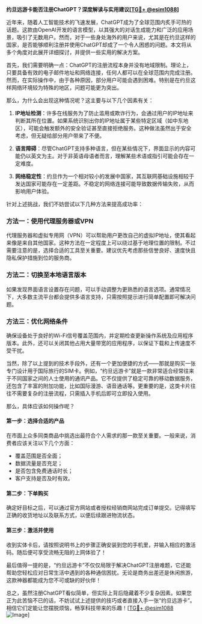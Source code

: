 **约旦远游卡能否注册ChatGPT？深度解读与实用建议[[TG💪+ @esim1088](https://t.me/s/esim1088)]**

近年来，随着人工智能技术的飞速发展，ChatGPT成为了全球范围内炙手可热的话题。这款由OpenAI开发的语言模型，以其强大的对话生成能力和广泛的应用场景，吸引了无数用户。然而，对于一些身处海外的用户来说，尤其是在约旦这样的国家，是否能够顺利注册并使用ChatGPT却成了一个令人困惑的问题。本文将从多个角度对此展开详细探讨，并提供一些实用的解决方案。

首先，我们需要明确一点：ChatGPT的注册流程本身并没有地域限制。理论上，只要具备有效的电子邮件地址和网络连接，任何人都可以在全球范围内完成注册。然而，在实际操作中，由于各种原因，部分用户可能会遇到困难。特别是在约旦这样网络环境较为特殊的地区，问题可能更为突出。

那么，为什么会出现这种情况呢？这主要与以下几个因素有关：

1. **IP地址检测**：许多在线服务为了防止滥用或欺诈行为，会通过用户的IP地址来判断其所在位置。如果系统识别出你的IP地址属于某些特定区域（如中东地区），可能会触发额外的安全验证甚至直接拒绝服务。这种做法虽然出于安全考虑，但无疑给部分用户带来了不便。

2. **语言障碍**：尽管ChatGPT支持多种语言，但在某些情况下，界面显示的内容可能仍以英文为主。对于非英语母语者而言，理解某些术语或指引可能会存在一定难度。

3. **网络稳定性**：约旦作为一个相对较小的发展中国家，其互联网基础设施相较于发达国家可能存在一定差距。不稳定的网络连接可能导致数据传输失败，从而影响用户体验。

针对上述挑战，我们不妨尝试以下几种方法来提高成功率：

### 方法一：使用代理服务器或VPN

代理服务器和虚拟专用网（VPN）可以帮助用户更改自己的虚拟IP地址，使其看起来像是来自其他国家。这种方法在一定程度上可以绕过基于地理位置的限制。不过需要注意的是，选择合适的工具至关重要。建议优先考虑那些信誉良好、速度快且隐私保护措施到位的服务商。

### 方法二：切换至本地语言版本

如果发现界面语言设置存在问题，可以手动调整为更熟悉的语言选项。通常情况下，大多数主流平台都会提供多语言支持，只需按照提示进行简单配置即可解决问题。

### 方法三：优化网络条件

确保设备处于良好的Wi-Fi信号覆盖范围内，并定期检查更新操作系统及应用程序版本。此外，还可以关闭其他占用大量带宽的应用程序，以保证下载和上传速度不受干扰。

当然，除了以上提到的技术手段外，还有一个更加便捷的方式——那就是购买一张专门设计用于国际旅行的SIM卡。例如，“约旦远游卡”就是一款非常适合经常往来于不同国家之间的人士使用的通讯产品。它不仅提供了稳定可靠的移动数据服务，还包含了丰富的附加功能，比如国际漫游、语音通话等。更重要的是，这类卡片往往不需要复杂的注册流程，只需插入手机后即可立即投入使用。

那么，具体应该如何操作呢？

#### 第一步：选择合适的产品

在市面上众多同类商品中挑选出最符合个人需求的那一款至关重要。一般来说，消费者应该关注以下几个方面：
- 覆盖范围是否全面；
- 数据流量是否充足；
- 是否包含免费通话时长；
- 客户支持是否及时有效。

#### 第二步：下单购买

确定好目标之后，可以通过官方网站或者授权经销商网站完成订单提交。记得填写正确的收货地址以及联系方式，以便后续跟进物流状态。

#### 第三步：激活并使用

收到实体卡后，请按照说明书上的步骤正确安装到您的手机里，并输入相应的激活码。随后便可享受流畅无阻的上网体验了！

最后值得一提的是，“约旦远游卡”不仅仅局限于解决ChatGPT注册难题，它还能帮助您轻松应对日常生活中遇到的各种通信困扰。无论是商务出差还是休闲旅游，这款神器都能成为您不可或缺的好伙伴！

总之，虽然注册ChatGPT看似简单，但实际上背后隐藏着不少复杂因素。如果您正为此苦恼不已的话，不妨试试上述提供的技巧或者直接入手一张“约旦远游卡”。相信它们定能让您摆脱烦恼，畅享科技带来的乐趣！[[TG💪+ @esim1088](https://t.me/s/esim1088) ![Image](https://i.postimg.cc/4NQfJmqS/Snipaste-2025-05-13-00-14-12.png)]